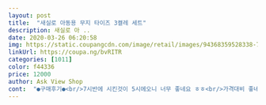 ```yaml
---
layout: post 
title:  "새실로 아동용 무지 타이즈 3켤레 세트" 
description: 새실로 아 ..
date: 2020-03-26 06:20:58 
img: https://static.coupangcdn.com/image/retail/images/94368359528338-791de99f-44ef-4524-8a51-a191e48fd39a.jpg 
linkUrl: https://coupa.ng/bvRITR 
categories: [1011] 
color: f44336 
price: 12000 
author: Ask View Shop 
cont:  "●구매후기●<br/>7시반에 시킨것이 5시에오니 너무 좋네요 ㅎㅎ<br/>가격대비 좋네요.<br/><br/>구매가 9500원<br/>나갈곳은 없지만.<br/>집에서 입히니.<br/>너무 좋아하네요<br/>만족합니다.<br/><br/>봄 여름 가을 정도 무난하게<br/>아이는 8살인데 통통한편이라 한사이즈 크게샀더니<br/>원피스아래 입히기 좋을거같아요.<br/><br/>좀 크긴한데 면도 괜찮고,<br/>품질.<br/>괜찮아요 봄에입히기딱좋을듯해요<br/>하얗게 잘 사용했는데 두번빤것이 보풀이 많아 별점 하나 깎아요<br/>7시반에 시킨것이 5시에오니 너무 좋네요 ㅎㅎ<br/>가격대비 좋네요.<br/><br/>구매가 9500원<br/>나갈곳은 없지만.<br/>집에서 입히니.<br/>너무 좋아하네요<br/>만족합니다.<br/><br/>봄 여름 가을 정도 무난하게<br/>아이는 8살인데 통통한편이라 한사이즈 크게샀더니<br/>원피스아래 입히기 좋을거같아요.<br/><br/>좀 크긴한데 면도 괜찮고,<br/>품질.<br/>괜찮아요 봄에입히기딱좋을듯해요<br/>하얗게 잘 사용했는데 두번빤것이 보풀이 많아 별점 하나 깎아요<br/>7시반에 시킨것이 5시에오니 너무 좋네요 ㅎㅎ<br/>가격대비 좋네요.<br/><br/>구매가 9500원<br/>나갈곳은 없지만.<br/>집에서 입히니.<br/>너무 좋아하네요<br/>만족합니다.<br/><br/>봄 여름 가을 정도 무난하게<br/>아이는 8살인데 통통한편이라 한사이즈 크게샀더니<br/>원피스아래 입히기 좋을거같아요.<br/><br/>좀 크긴한데 면도 괜찮고,<br/>품질.<br/>괜찮아요 봄에입히기딱좋을듯해요<br/>하얗게 잘 사용했는데 두번빤것이 보풀이 많아 별점 하나 깎아요<br/>" 
---
```

